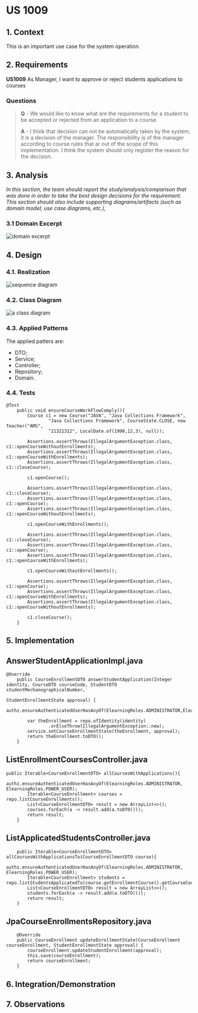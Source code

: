 # US 1009

## 1. Context

This is an important use case for the system operation.

## 2. Requirements

**US1009** As Manager, I want to approve or reject students applications to courses

### Questions
> **Q** - We would like to know what are the requirements for a student to be accepted or rejected from an application  to a course.
>
> **A** - I think that decision can not be automatically taken by the system, it is a decision of the manager. The responsibility is of the manager according to course rules that ar out of the scope of this implementation. I think the system should only register the reason for the decision.

## 3. Analysis

*In this section, the team should report the study/analysis/comparison that was done in order to take the best design decisions for the requirement. This section should also include supporting diagrams/artifacts (such as domain model; use case diagrams, etc.),*

### 3.1 Domain Excerpt
![domain excerpt](domain_excerpt_1009.svg "domain_excerpt_1009.svg")

## 4. Design

### 4.1. Realization
![sequence diagram](sequence_diagram_1009.svg "sequence_diagram_1009.svg")

### 4.2. Class Diagram

![a class diagram](class_diagram_1009.svg "class_diagram_1009.svg")

### 4.3. Applied Patterns
The applied patters are:
 - DTO;
 - Service;
 - Controller;
 - Repository;
 - Domain.

### 4.4. Tests

```
@Test
    public void ensureCourseWorkFlowComply(){
        Course c1 = new Course("JAVA", "Java Collections Framework",
                "Java Collections Framework", CourseState.CLOSE, new Teacher("AMS",
                "21321312", LocalDate.of(1990,12,3), null));

        Assertions.assertThrows(IllegalArgumentException.class, c1::openCourseWithoutEnrollments);
        Assertions.assertThrows(IllegalArgumentException.class, c1::openCourseWithEnrollments);
        Assertions.assertThrows(IllegalArgumentException.class, c1::closeCourse);

        c1.openCourse();

        Assertions.assertThrows(IllegalArgumentException.class, c1::closeCourse);
        Assertions.assertThrows(IllegalArgumentException.class, c1::openCourse);
        Assertions.assertThrows(IllegalArgumentException.class, c1::openCourseWithoutEnrollments);

        c1.openCourseWithEnrollments();

        Assertions.assertThrows(IllegalArgumentException.class, c1::closeCourse);
        Assertions.assertThrows(IllegalArgumentException.class, c1::openCourse);
        Assertions.assertThrows(IllegalArgumentException.class, c1::openCourseWithEnrollments);

        c1.openCourseWithoutEnrollments();

        Assertions.assertThrows(IllegalArgumentException.class, c1::openCourse);
        Assertions.assertThrows(IllegalArgumentException.class, c1::openCourseWithEnrollments);
        Assertions.assertThrows(IllegalArgumentException.class, c1::openCourseWithoutEnrollments);

        c1.closeCourse();
    }
```

## 5. Implementation

## AnswerStudentApplicationImpl.java
```
@Override
    public CourseEnrollmentDTO answerStudentApplication(Integer identity, CourseDTO courseCode, StudentDTO studentMechanographicalNumber,
                                                        StudentEnrollmentState approval) {
        authz.ensureAuthenticatedUserHasAnyOf(ElearningRoles.ADMINISTRATOR,ElearningRoles.POWER_USER);

        var theEnrollment = repo.ofIdentity(identity)
                .orElseThrow(IllegalArgumentException::new);
        service.setCourseEnrollmentState(theEnrollment, approval);
        return theEnrollment.toDTO();
    }
```

## ListEnrollmentCoursesController.java
```
public Iterable<CourseEnrollmentDTO> allCoursesWithApplications(){
        authz.ensureAuthenticatedUserHasAnyOf(ElearningRoles.ADMINISTRATOR, ElearningRoles.POWER_USER);
        Iterable<CourseEnrollment> courses = repo.listCourseEnrollments();
        List<CourseEnrollmentDTO> result = new ArrayList<>();
        courses.forEach(a -> result.add(a.toDTO()));
        return result;
    }
```

## ListApplicatedStudentsController.java
```
	public Iterable<CourseEnrollmentDTO> allCoursesWithApplicationsTo(CourseEnrollmentDTO course){
        authz.ensureAuthenticatedUserHasAnyOf(ElearningRoles.ADMINISTRATOR, ElearningRoles.POWER_USER);
        Iterable<CourseEnrollment> students = repo.listStudentsApplicatedTo(course.getEnrollmentCourse().getCourseCode());
        List<CourseEnrollmentDTO> result = new ArrayList<>();
        students.forEach(a -> result.add(a.toDTO()));
        return result;
    }
```

## JpaCourseEnrollmentsRepository.java
```
    @Override
    public CourseEnrollment updateEnrollmentState(CourseEnrollment courseEnrollment, StudentEnrollmentState approval) {
        courseEnrollment.updateStudentEnrollment(approval);
        this.save(courseEnrollment);
        return courseEnrollment;
    }
```

## 6. Integration/Demonstration

## 7. Observations